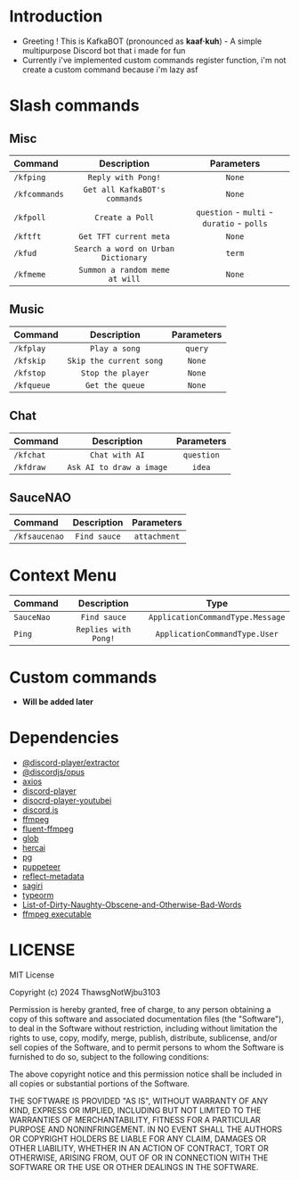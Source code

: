 # Introduction
- Greeting ! This is KafkaBOT (pronounced as **kaaf·kuh**) - A simple multipurpose Discord bot that i made for fun
- Currently i've implemented custom commands register function, i'm not create a custom command because i'm lazy asf
# Slash commands
## Misc
| Command           | Description                           | Parameters                                    |
| :-----------------|:-------------------------------------:|:---------------------------------------------:|
| `/kfping`         | `Reply with Pong!`                    | `None`                                        |
| `/kfcommands`     | `Get all KafkaBOT's commands`         | `None`                                        |
| `/kfpoll`         | `Create a Poll`                       | `question` - `multi` - `duratio` - `polls`    |
| `/kftft`          | `Get TFT current meta`                | `None`                                        |
| `/kfud`           | `Search a word on Urban Dictionary`   | `term`                                        |
| `/kfmeme`         | `Summon a random meme at will`        | `None`                                        |

## Music
| Command           | Description                           | Parameters                                    |
| :-----------------|:-------------------------------------:|:---------------------------------------------:|
| `/kfplay`         | `Play a song`                         | `query`                                       |
| `/kfskip`         | `Skip the current song`               | `None`                                        |
| `/kfstop`         | `Stop the player`                     | `None`                                        |
| `/kfqueue`        | `Get the queue`                       | `None`                                        |

## Chat
| Command           | Description                           | Parameters                                    |
| :-----------------|:-------------------------------------:|:---------------------------------------------:|
| `/kfchat`         | `Chat with AI`                        | `question`                                    |
| `/kfdraw`         | `Ask AI to draw a image`              | `idea`                                        |

## SauceNAO
| Command           | Description                           | Parameters                                    |
| :-----------------|:-------------------------------------:|:---------------------------------------------:|
| `/kfsaucenao`     | `Find sauce`                          | `attachment`                                  |

# Context Menu
| Command           | Description                           | Type                                          |
| :-----------------|:-------------------------------------:|:---------------------------------------------:|
| `SauceNao`        | `Find sauce`                          | `ApplicationCommandType.Message`              |
| `Ping`            | `Replies with Pong!`                  | `ApplicationCommandType.User`                 |

# Custom commands
- **Will be added later**

# Dependencies
- [@discord-player/extractor](https://www.npmjs.com/package/@discord-player/extractor)
- [@discordjs/opus](https://www.npmjs.com/package/@discordjs/opus)
- [axios](https://www.npmjs.com/package/axios)
- [discord-player](https://www.npmjs.com/package/discord-player)
- [disocrd-player-youtubei](https://www.npmjs.com/package/discord-player-youtubei)
- [discord.js](https://www.npmjs.com/package/discord.js)
- [ffmpeg](https://www.npmjs.com/package/ffmpeg)
- [fluent-ffmpeg](https://www.npmjs.com/package/fluent-ffmpeg)
- [glob](https://www.npmjs.com/package/glob)
- [hercai](https://www.npmjs.com/package/hercai)
- [pg](https://www.npmjs.com/package/pg)
- [puppeteer](https://www.npmjs.com/package/puppeteer)
- [reflect-metadata](https://www.npmjs.com/package/reflect-metadata)
- [sagiri](https://www.npmjs.com/package/sagiri)
- [typeorm](https://www.npmjs.com/package/typeorm)
- [List-of-Dirty-Naughty-Obscene-and-Otherwise-Bad-Words](https://github.com/LDNOOBW/List-of-Dirty-Naughty-Obscene-and-Otherwise-Bad-Words/tree/master)
- [ffmpeg executable](https://www.ffmpeg.org/)


# LICENSE
MIT License

Copyright (c) 2024 ThawsgNotWjbu3103

Permission is hereby granted, free of charge, to any person obtaining a copy
of this software and associated documentation files (the "Software"), to deal
in the Software without restriction, including without limitation the rights
to use, copy, modify, merge, publish, distribute, sublicense, and/or sell
copies of the Software, and to permit persons to whom the Software is
furnished to do so, subject to the following conditions:

The above copyright notice and this permission notice shall be included in all
copies or substantial portions of the Software.

THE SOFTWARE IS PROVIDED "AS IS", WITHOUT WARRANTY OF ANY KIND, EXPRESS OR
IMPLIED, INCLUDING BUT NOT LIMITED TO THE WARRANTIES OF MERCHANTABILITY,
FITNESS FOR A PARTICULAR PURPOSE AND NONINFRINGEMENT. IN NO EVENT SHALL THE
AUTHORS OR COPYRIGHT HOLDERS BE LIABLE FOR ANY CLAIM, DAMAGES OR OTHER
LIABILITY, WHETHER IN AN ACTION OF CONTRACT, TORT OR OTHERWISE, ARISING FROM,
OUT OF OR IN CONNECTION WITH THE SOFTWARE OR THE USE OR OTHER DEALINGS IN THE
SOFTWARE.
